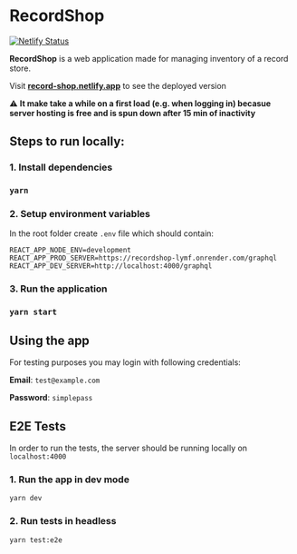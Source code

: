 # RecordShop
[![Netlify Status](https://api.netlify.com/api/v1/badges/80ddb556-4829-4d99-b375-81b69d341b23/deploy-status)](https://app.netlify.com/sites/record-shop/deploys)

**RecordShop** is a web application made for managing inventory of a record store.

Visit **[record-shop.netlify.app](https://record-shop.netlify.app)** to see the deployed version

⚠️ **It make take a while on a first load (e.g. when logging in) becasue server hosting is free and is spun down after 15 min of inactivity**

## Steps to run locally:

### 1. Install dependencies
### `yarn`

### 2. Setup environment variables
In the root folder create `.env` file which should contain:
```
REACT_APP_NODE_ENV=development
REACT_APP_PROD_SERVER=https://recordshop-lymf.onrender.com/graphql
REACT_APP_DEV_SERVER=http://localhost:4000/graphql
```

### 3. Run the application
### `yarn start`

## Using the app
For testing purposes you may login with following credentials:

**Email**: `test@example.com`

**Password**: `simplepass`

## E2E Tests
In order to run the tests, the server should be running locally on `localhost:4000`

### 1. Run the app in dev mode

`yarn dev`

### 2. Run tests in headless

`yarn test:e2e`
